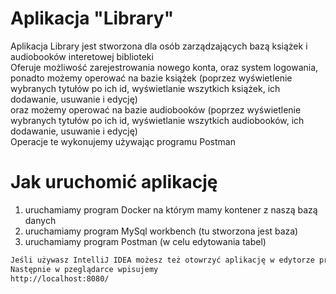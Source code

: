 # Aplikacja "Library"

Aplikacja Library jest stworzona dla osób zarządzających bazą książek i audiobooków interetowej biblioteki  
Oferuje możliwość zarejestrowania nowego konta, oraz system logowania,   
ponadto możemy operować na bazie książek (poprzez wyświetlenie wybranych tytułów po ich id, wyświetlanie wszytkich książek, ich dodawanie, usuwanie i edycję)  
oraz możemy operować na bazie audiobooków (poprzez wyświetlenie wybranych tytułów po ich id, wyświetlanie wszytkich audiobooków, ich dodawanie, usuwanie i edycję)   
Operacje te wykonujemy używając programu Postman

# Jak uruchomić aplikację


1. uruchamiamy program Docker na którym mamy kontener z naszą bazą danych   
2. uruchamiamy program MySql workbench (tu stworzona jest baza)   
3. uruchamiamy program Postman (w celu edytowania tabel)

```sh
Jeśli używasz IntelliJ IDEA możesz też otowrzyć aplikację w edytorze przez jego UI (library/src/main/java/ProgAplBackEndowych/LibraryApplication)
Następnie w pzeglądarce wpisujemy
http://localhost:8080/
```



